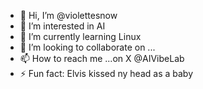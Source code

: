 - 👋 Hi, I’m @violettesnow
- 👀 I’m interested in AI
- 🌱 I’m currently learning Linux
- 💞️ I’m looking to collaborate on ...
- 📫 How to reach me ...on X @AIVibeLab
- ⚡ Fun fact: Elvis kissed ny head as a baby

<!---
violettesnow/violettesnow is a ✨ special ✨ repository because its `README.md` (this file) appears on your GitHub profile.
You can click the Preview link to take a look at your changes.
--->

